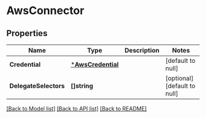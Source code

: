 # AwsConnector

## Properties
Name | Type | Description | Notes
------------ | ------------- | ------------- | -------------
**Credential** | [***AwsCredential**](AwsCredential.md) |  | [default to null]
**DelegateSelectors** | **[]string** |  | [optional] [default to null]

[[Back to Model list]](../README.md#documentation-for-models) [[Back to API list]](../README.md#documentation-for-api-endpoints) [[Back to README]](../README.md)

